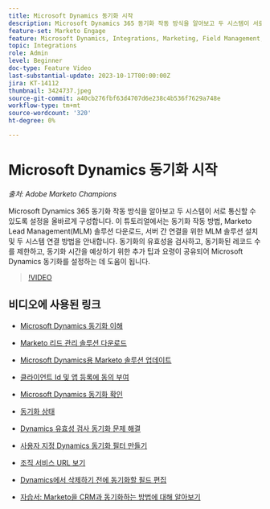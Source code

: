```yaml
---
title: Microsoft Dynamics 동기화 시작
description: Microsoft Dynamics 365 동기화 작동 방식을 알아보고 두 시스템이 서로 통신할 수 있도록 설정을 올바르게 구성합니다. 이 튜토리얼에서는 동기화 작동 방법, Marketo Lead Management(MLM) 솔루션 다운로드, 서버 간 연결을 위한 MLM 솔루션 설치 및 두 시스템 연결 방법을 안내합니다.
feature-set: Marketo Engage
feature: Microsoft Dynamics, Integrations, Marketing, Field Management, Administration
topic: Integrations
role: Admin
level: Beginner
doc-type: Feature Video
last-substantial-update: 2023-10-17T00:00:00Z
jira: KT-14112
thumbnail: 3424737.jpeg
source-git-commit: a40cb276fbf63d4707d6e238c4b536f7629a748e
workflow-type: tm+mt
source-wordcount: '320'
ht-degree: 0%

---
```



# Microsoft Dynamics 동기화 시작

*출처: Adobe Marketo Champions*

Microsoft Dynamics 365 동기화 작동 방식을 알아보고 두 시스템이 서로 통신할 수 있도록 설정을 올바르게 구성합니다. 이 튜토리얼에서는 동기화 작동 방법, Marketo Lead Management(MLM) 솔루션 다운로드, 서버 간 연결을 위한 MLM 솔루션 설치 및 두 시스템 연결 방법을 안내합니다. 동기화의 유효성을 검사하고, 동기화된 레코드 수를 제한하고, 동기화 시간을 예상하기 위한 추가 팁과 요령이 공유되어 Microsoft Dynamics 동기화를 설정하는 데 도움이 됩니다.

>[!VIDEO](https://video.tv.adobe.com/v/3424737/?learn=on)

## 비디오에 사용된 링크

* [Microsoft Dynamics 동기화 이해](https://experienceleague.adobe.com/docs/marketo/using/product-docs/crm-sync/microsoft-dynamics/understanding-the-microsoft-dynamics-sync.html)

* [Marketo 리드 관리 솔루션 다운로드](https://experienceleague.adobe.com/docs/marketo/using/product-docs/crm-sync/microsoft-dynamics/sync-setup/download-the-marketo-lead-management-solution.html)

* [Microsoft Dynamics용 Marketo 솔루션 업데이트](https://experienceleague.adobe.com/docs/marketo/using/product-docs/crm-sync/microsoft-dynamics/sync-setup/update-the-marketo-solution-for-microsoft-dynamics.html)

* [클라이언트 Id 및 앱 등록에 동의 부여](https://experienceleague.adobe.com/docs/marketo/using/product-docs/crm-sync/microsoft-dynamics/sync-setup/grant-consent-for-client-id-and-app-registration.html)

* [Microsoft Dynamics 동기화 확인](https://experienceleague.adobe.com/docs/marketo/using/product-docs/crm-sync/microsoft-dynamics/sync-setup/validate-microsoft-dynamics-sync.html)

* [동기화 상태](https://experienceleague.adobe.com/docs/marketo/using/product-docs/crm-sync/microsoft-dynamics/microsoft-dynamics-sync-details/sync-status.html)

* [Dynamics 유효성 검사 동기화 문제 해결](https://experienceleague.adobe.com/docs/marketo/using/product-docs/crm-sync/microsoft-dynamics/fix-dynamics-validation-sync-issues.html)

* [사용자 지정 Dynamics 동기화 필터 만들기](https://experienceleague.adobe.com/docs/marketo/using/product-docs/crm-sync/microsoft-dynamics/custom-dynmaics-sync-filter-details/create-a-custom-dynamics-sync-filter.html)

* [조직 서비스 URL 보기](https://experienceleague.adobe.com/docs/marketo/using/product-docs/crm-sync/microsoft-dynamics/sync-setup/view-the-organization-service-url.html)

* [Dynamics에서 삭제하기 전에 동기화할 필드 편집](https://experienceleague.adobe.com/docs/marketo/using/product-docs/crm-sync/microsoft-dynamics/microsoft-dynamics-sync-details/editing-fields-to-sync-before-deleting-them-in-dynamics.html)

* [자습서: Marketo을 CRM과 동기화하는 방법에 대해 알아보기](https://experienceleague.adobe.com/docs/marketo-learn/tutorials/lead-and-data-management/crm-sync-learn.html)